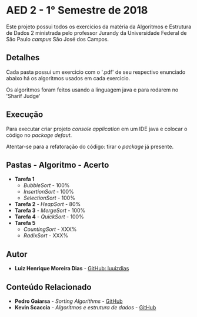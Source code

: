# AED 2 - 1° Semestre de 2018

Este projeto possui todos os exercicios da matéria da Algoritmos e Estrutura de Dados 2 ministrada pelo professor Jurandy da Universidade Federal de São Paulo *campus* São José dos Campos.

## Detalhes 

Cada pasta possui um exercicio com o '.pdf' de seu respectivo enunciado abaixo há os algoritmos usados em cada exercicio.

Os algoritmos foram feitos usando a linguagem java e para rodarem no 'Sharif Judge' 

## Execução

Para executar criar projeto *console application* em um IDE java e colocar o código no *package defaut*. 

Atentar-se para a refatoração do código: tirar o *package* já presente.

##  Pastas - Algoritmo - Acerto

* **Tarefa 1**
    * *BubbleSort* - 100%
    * *InsertionSort* - 100% 
    * *SelectionSort* - 100%
* **Tarefa 2** - *HeapSort* - 80%
* **Tarefa 3** - *MergeSort* - 100%
* **Tarefa 4** - *QuickSort* - 100%
* **Tarefa 5** 
    * *CountingSort* - XXX%
    * *RadixSort* - XXX%

## Autor

* **Luiz Henrique Moreira Dias** - [GitHub: luuizdias](https://github.com/luuizdias)

## Conteúdo Relacionado

* **Pedro Gaiarsa** - *Sorting Algorithms* - [GitHub](https://github.com/tekila/SortingAlgorithms)
* **Kevin Scaccia** - *Algoritmos e estrutura de dados* - [GitHub](https://github.com/kevinscaccia/Algoritmos-e-Estruturas-de-Dados/tree/master/Exercicios%20Resolvidos/Java)